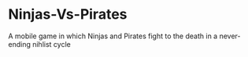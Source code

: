# Ninjas-Vs-Pirates
A mobile game in which Ninjas and Pirates fight to the death in a never-ending nihlist cycle
